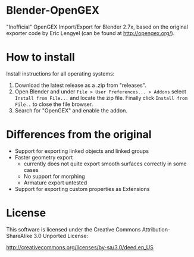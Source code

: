 # Blender-OpenGEX
"Inofficial" OpenGEX Import/Export for Blender 2.7x, based on the original exporter code by Eric Lengyel (can be found at http://opengex.org/).

# How to install

Install instructions for all operating systems:
 1. Download the latest release as a .zip from "releases".
 2. Open Blender and under `File > User Preferences... > Addons` select `Install from File...` and locate the zip file.
 Finally click `Install from File..` to close the file browser.
 3. Search for "OpenGEX" and enable the addon.

# Differences from the original

* Support for exporting linked objects and linked groups
* Faster geometry export
  * currently does not quite export smooth surfaces correctly in some cases
  * No support for morphing
  * Armature export untested
* Support for exporting custom properties as Extensions

# License
This software is licensed under the Creative Commons
Attribution-ShareAlike 3.0 Unported License:

http://creativecommons.org/licenses/by-sa/3.0/deed.en_US
